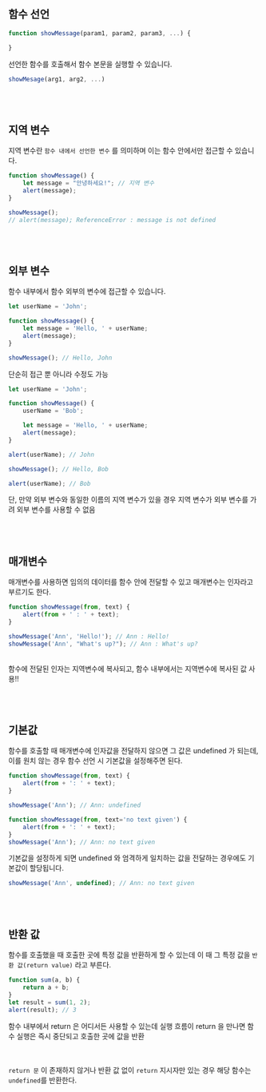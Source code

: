 ## 함수 선언
```javascript
function showMessage(param1, param2, param3, ...) {

}
```

선언한 함수를 호출해서 함수 본문을 실행할 수 있습니다.

```javascript
showMesage(arg1, arg2, ...)
```

<br></br>

## 지역 변수
지역 변수란 `함수 내에서 선언한 변수` 를 의미하며 이는 함수 안에서만 접근할 수 있습니다.

```javascript
function showMessage() {
    let message = "안녕하세요!"; // 지역 변수
    alert(message);
}

showMessage();
// alert(message); ReferenceError : message is not defined
```

<br></br>

## 외부 변수
함수 내부에서 함수 외부의 변수에 접근할 수 있습니다.
```javascript
let userName = 'John';

function showMessage() {
    let message = 'Hello, ' + userName;
    alert(message);
}

showMessage(); // Hello, John
```

단순히 접근 뿐 아니라 수정도 가능

```javascript
let userName = 'John';

function showMessage() {
    userName = 'Bob';

    let message = 'Hello, ' + userName;
    alert(message);
}

alert(userName); // John

showMessage(); // Hello, Bob

alert(userName); // Bob
```
단, 만약 외부 변수와 동일한 이름의 지역 변수가 있을 경우 지역 변수가 외부 변수를 가려 외부 변수를 사용할 수 없음

<br></br>

## 매개변수
매개변수를 사용하면 임의의 데이터를 함수 안에 전달할 수 있고 매개변수는 인자라고 부르기도 한다.
```javascript
function showMessage(from, text) {
    alert(from + ' : ' + text);
}

showMessage('Ann', 'Hello!'); // Ann : Hello!
showMessage('Ann', "What's up?"); // Ann : What's up?
```
<br>
함수에 전달된 인자는 지역변수에 복사되고, 함수 내부에서는 지역변수에 복사된 값 사용!!

<br></br>

## 기본값
함수를 호출할 때 매개변수에 인자값을 전달하지 않으면 그 값은 undefined 가 되는데, 이를 원치 않는 경우 함수 선언 시 기본값을 설정해주면 된다.
```javascript
function showMessage(from, text) {
    alert(from + ': ' + text);
}

showMessage('Ann'); // Ann: undefined
```

```javascript
function showMessage(from, text='no text given') {
    alert(from + ': ' + text);
}
showMessage('Ann'); // Ann: no text given
```

기본값을 설정하게 되면 undefined 와 엄격하게 일치하는 값을 전달하는 경우에도 기본값이 할당됩니다.

```javascript
showMessage('Ann', undefined); // Ann: no text given
```

<br></br>

## 반환 값
함수를 호출했을 때 호출한 곳에 특정 값을 반환하게 할 수 있는데 이 때 그 특정 값을 `반환 값(return value)` 라고 부른다.
```javascript
function sum(a, b) {
    return a + b;
}
let result = sum(1, 2);
alert(result); // 3
```

함수 내부에서 return 은 어디서든 사용할 수 있는데 실행 흐름이 return 을 만나면 함수 실행은 즉시 중단되고 호출한 곳에 값을 반환

<br><br>
`return 문` 이 존재하지 않거나 반환 값 없이 `return` 지시자만 있는 경우 해당 함수는 `undefined`를 반환한다.